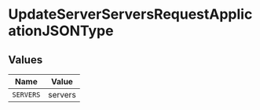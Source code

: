 # UpdateServerServersRequestApplicationJSONType


## Values

| Name      | Value     |
| --------- | --------- |
| `SERVERS` | servers   |